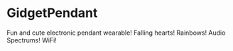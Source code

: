 # GidgetPendant
Fun and cute electronic pendant wearable! Falling hearts! Rainbows! Audio Spectrums! WiFi!
